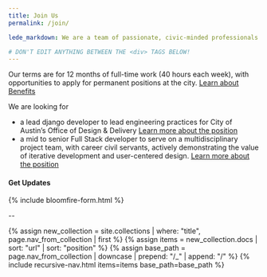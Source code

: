 ```yaml
---
title: Join Us
permalink: /join/

lede_markdown: We are a team of passionate, civic-minded professionals who work to bring the principles, values, and practices of the technology sector into government with one goal in mind - improving the lives of Austin's residents.

# DON'T EDIT ANYTHING BETWEEN THE <div> TAGS BELOW!
---
```



Our terms are for 12 months of full-time work (40 hours each week), with opportunities to apply for permanent positions at the city. [Learn about Benefits](/join/information/benefits/)



We are looking for 
* a lead django developer to lead engineering practices for City of Austin’s Office of Design & Delivery [Learn more about the position](https://odd.austintexas.io/join/positions/lead-django-developer/) 
* a mid to senior Full Stack developer to serve on a multidisciplinary project team, with career civil servants, actively demonstrating the value of iterative development and user-centered design. [Learn more about the position](https://odd.austintexas.io/join/positions/Full-Stack-Developer/) 



#### Get Updates
{% include bloomfire-form.html %}


--

<div class="hidden-md hidden-lg hidden-xl" role="menu">
{% assign new_collection = site.collections | where: "title", page.nav_from_collection | first %}
{% assign items = new_collection.docs | sort: "url" | sort: "position" %}
{% assign base_path = page.nav_from_collection | downcase | prepend: "/_" | append: "/"  %}
{% include recursive-nav.html items=items base_path=base_path  %}
</div>
